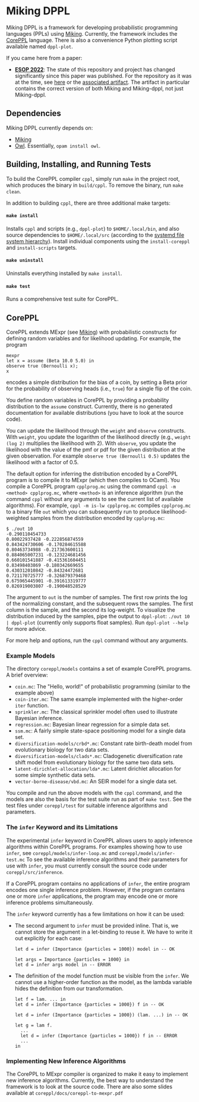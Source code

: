 # Miking DPPL
Miking DPPL is a framework for developing probabilistic programming languages (PPLs) using [Miking](https://github.com/miking-lang/miking).
Currently, the framework includes the [CorePPL](#coreppl) language.
There is also a convenience Python plotting script available named `dppl-plot`.

If you came here from a paper:
- [**ESOP 2022**](https://link.springer.com/chapter/10.1007/978-3-030-99336-8_2): The state of this repository and project has changed significantly since this paper was published. For the repository as it was at the time, see [here](https://github.com/miking-lang/miking-dppl/tree/0616d5774e16d2f4799bc4f9ef57219e5fa57d1b) or the [associated artifact](https://zenodo.org/records/6004987). The artifact in particular contains the correct version of both Miking and Miking-dppl, not just Miking-dppl.

## Dependencies
Miking DPPL currently depends on:
- [Miking](https://github.com/miking-lang/miking)
- [Owl](https://ocaml.xyz/). Essentially, `opam install owl`.

## Building, Installing, and Running Tests
To build the CorePPL compiler `cppl`, simply run `make` in the project root, which produces the binary in `build/cppl`.
To remove the binary, run `make clean`.

In addition to building `cppl`, there are three additional make targets:
#### `make install`
Installs `cppl` and scripts (e.g., `dppl-plot`) to `$HOME/.local/bin`, and also source dependencies to `$HOME/.local/src` (according to the [systemd file system hierarchy](https://www.freedesktop.org/software/systemd/man/file-hierarchy.html)).
Install individual components using the `install-coreppl` and `install-scripts` targets.

#### `make uninstall`
Uninstalls everything installed by `make install`.

#### `make test`
Runs a comprehensive test suite for CorePPL.

## CorePPL
CorePPL extends MExpr (see [Miking](https://github.com/miking-lang/miking)) with probabilistic constructs for defining random variables and for likelihood updating. For example, the program
```
mexpr
let x = assume (Beta 10.0 5.0) in
observe true (Bernoulli x);
x
```
encodes a simple distribution for the bias of a coin, by setting a Beta prior for the probability of observing heads (i.e., `true`) for a single flip of the coin.

You define random variables in CorePPL by providing a probability distribution to the `assume` construct.
Currently, there is no generated documentation for available distributions (you have to look at the source code).

You can update the likelihood through the `weight` and `observe` constructs.
With `weight`, you update the logarithm of the likelihood directly (e.g., `weight (log 2)` multiplies the likelihood with 2).
With `observe`, you update the likelihood with the value of the pmf or pdf for the given distribution at the given observation.
For example `observe true (Bernoulli 0.5)` updates the likelihood with a factor of 0.5.

The default option for inferring the distribution encoded by a CorePPL program is to compile it to MExpr (which then compiles to OCaml).
You compile a CorePPL program `cpplprog.mc` using the command `cppl -m <method> cpplprog.mc`, where `<method>` is an inference algorithm (run the command `cppl` without any arguments to see the current list of available algorithms).
For example, `cppl -m is-lw cpplprog.mc` compiles `cpplprog.mc` to a binary file `out` which you can subsequently run to produce likelihood-weighted samples from the distribution encoded by `cpplprog.mc`:
```
$ ./out 10
-0.290110454733
0.80022937428 -0.222856874559
0.843424730606 -0.170284615588
0.80463734988 -0.217363600111
0.884065007231 -0.123224681456
0.660101541887 -0.415361604451
0.83498403869 -0.180342669655
0.430312010842 -0.84324472681
0.721170725777 -0.326879379468
0.675965445901 -0.391613319777
0.826919003807 -0.190048528529
```
The argument to `out` is the number of samples.
The first row prints the log of the normalizing constant, and the subsequent rows the samples.
The first column is the sample, and the second its log-weight.
To visualize the distribution induced by the samples, pipe the output to `dppl-plot`: `./out 10 | dppl-plot` (currently only supports float samples).
Run `dppl-plot --help` for more advice.

For more help and options, run the `cppl` command without any arguments.

### Example Models
The directory `coreppl/models` contains a set of example CorePPL programs.
A brief overview:
- `coin.mc`: The "Hello, world!" of probabilistic programming (similar to the example above)
- `coin-iter.mc`: The same example implemented with the higher-order `iter` function.
- `sprinkler.mc`: The classical sprinkler model often used to illustrate Bayesian inference.
- `regression.mc`: Bayesian linear regression for a simple data set.
- `ssm.mc`: A fairly simple state-space positioning model for a single data set.
- `diversification-models/crbd*.mc`: Constant rate birth-death model from evolutionary biology for two data sets.
- `diversification-models/clads*.mc`: Cladogenetic diversification rate shift model from evolutionary biology for the same two data sets.
- `latent-dirichlet-allocation/lda*.mc`: Latent dirichlet allocation for some simple synthetic data sets.
- `vector-borne-disease/vbd.mc`: An SEIR model for a single data set.

You compile and run the above models with the `cppl` command, and the models are also the basis for the test suite run as part of `make test`. See the test files under `coreppl/test` for suitable inference algorithms and parameters.

### The `infer` Keyword and its Limitations
The experimental `infer` keyword in CorePPL allows users to apply inference algorithms within CorePPL programs.
For examples showing how to use `infer`, see `coreppl/models/infer-loop.mc` and `coreppl/models/infer-test.mc`
To see the available inference algorithms and their parameters for use with `infer`, you must currently consult the source code under `coreppl/src/inference`.

If a CorePPL program contains no applications of `infer`, the entire program encodes one single inference problem.
However, if the program contains one or more `infer` applications, the program may encode one or more inference problems simultaneously.

The `infer` keyword currently has a few limitations on how it can be used:

* The second argument to `infer` must be provided inline. That is, we cannot store the argument in a let-binding to reuse it. We have to write it out explicitly for each case:
    ```
    let d = infer (Importance {particles = 1000}) model in -- OK

    let args = Importance {particles = 1000} in
    let d = infer args model in -- ERROR
    ```

* The definition of the model function must be visible from the `infer`. We cannot use a higher-order function as the model, as the lambda variable hides the definition from our transformation.
    ```
    let f = lam. ... in
    let d = infer (Importance {particles = 1000}) f in -- OK

    let d = infer (Importance {particles = 1000}) (lam. ...) in -- OK

    let g = lam f.
      ...
      let d = infer (Importance {particles = 1000}) f in -- ERROR
      ...
    in
    ```

### Implementing New Inference Algorithms
The CorePPL to MExpr compiler is organized to make it easy to implement new inference algorithms.
Currently, the best way to understand the framework is to look at the source code.
There are also some slides available at `coreppl/docs/coreppl-to-mexpr.pdf`
